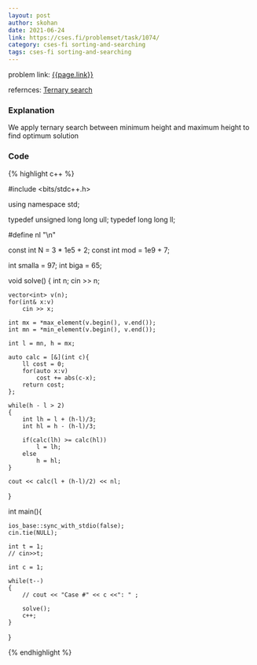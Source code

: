 ```yaml
---
layout: post
author: skohan
date: 2021-06-24
link: https://cses.fi/problemset/task/1074/
category: cses-fi sorting-and-searching
tags: cses-fi sorting-and-searching
---
```


problem link: [{{page.link}}]({{page.link}})

refernces: [Ternary search](https://www.geeksforgeeks.org/ternary-search/)


### Explanation
We apply ternary search between minimum height and maximum height to find optimum solution

### Code

{% highlight c++ %}


#include <bits/stdc++.h>
	
using namespace std;
	
typedef unsigned long long ull;
typedef long long ll;
	
#define nl "\n"
	
const int N = 3 * 1e5 + 2;
const int mod = 1e9 + 7;
	
int smalla = 97;
int biga = 65;
	
	
void solve()
{
	int n;
	cin >> n;
	
	vector<int> v(n);
	for(int& x:v)
		cin >> x;
	
	int mx = *max_element(v.begin(), v.end());
	int mn = *min_element(v.begin(), v.end());
	
	int l = mn, h = mx;
	
	auto calc = [&](int c){
		ll cost = 0;
		for(auto x:v)
			cost += abs(c-x);
		return cost;
	};
	
	while(h - l > 2)
	{
		int lh = l + (h-l)/3;
		int hl = h - (h-l)/3;
	
		if(calc(lh) >= calc(hl))
			l = lh;
		else
			h = hl;
	} 
	
	cout << calc(l + (h-l)/2) << nl;
}
	
int main(){
	
	ios_base::sync_with_stdio(false);
	cin.tie(NULL);
	
	int t = 1;
	// cin>>t;
	
	int c = 1;
	
	while(t--)
	{
		// cout << "Case #" << c <<": " ;
	
		solve();
		c++;
	}
}

{% endhighlight %}


